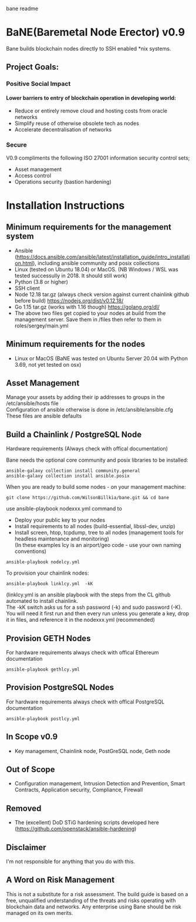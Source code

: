 bane readme


# BaNE(Baremetal Node Erector) v0.9


Bane builds blockchain nodes directly to SSH enabled *nix systems.

## Project Goals: 

### Positive Social Impact
#### Lower barriers to entry of blockchain operation in developing world:
* Reduce or entirely remove cloud and hosting costs from oracle networks
* Simplify reuse of otherwise obsolete tech as nodes
* Accelerate decentralisation of networks 

### Secure 
V0.9 compliments the following ISO 27001 information security control sets;
* Asset management 
* Access control 
* Operations security (bastion hardening)   

# Installation Instructions

## Minimum requirements for the management system  
* Ansible (https://docs.ansible.com/ansible/latest/installation_guide/intro_installation.html), including ansible community and posix collections
* Linux (tested on Ubuntu 18.04) or MacOS. (NB Windows / WSL was tested successully in 2018. It should still work) 
* Python (3.8 or higher)   
* SSH client  
* Node 12.18 tar.gz (always check version against current chainlink github before build) https://nodejs.org/dist/v0.12.18/  
* Go 1.15 tar.gz (works with 1.16 though) https://golang.org/dl/  
* The above two files get copied to your nodes at build from the management server. Save them in /files then refer to them in roles/sergey/main.yml  

## Minimum requirements for the nodes  
* Linux or MacOS (BaNE was tested on Ubuntu Server 20.04 with Python 3.69, not yet tested on osx)  


## Asset Management
Manage your assets by adding their ip addresses to groups in the /etc/ansible/hosts file  
Configuration of ansible otherwise is done in /etc/ansible/ansible.cfg  
These files are ansible defaults  

## Build a Chainlink / PostgreSQL Node  

Hardware requirements (Always check with offical documentation)  

Bane needs the optional core community and posix libraries to be installed:  

```
ansible-galaxy collection install community.general  
ansible-galaxy collection install ansible.posix  
```

When you are ready to build some nodes - on your management machine:  

```
git clone https://github.com/WilsonBillkia/bane.git && cd bane
```

use ansible-playbook nodexxx.yml command to  
* Deploy your public key to your nodes  
* Install requirements to all nodes (build-essential, libssl-dev, unzip)  
* Install screen, htop, tcpdump, tree to all nodes (management tools for headless maintenance and monitoring)  
(In these examples lcy is an airport/geo code - use your own naming conventions)  

```
ansible-playbook nodelcy.yml
```

To provision your chainlink nodes:  

```
ansible-playbook linklcy.yml  -kK
```

(linklcy.yml is an ansible playbook with the steps from the CL github automated to install chainlink.  
The -kK switch asks us for a ssh password (-k) and sudo password (-K).  
You will need it first run and then every run unless you generate a key, drop it in files, and reference it in the nodexxx.yml (recommended)  

## Provision GETH Nodes  
For hardware requirements always check with offical Ethereum documentation  

```
ansible-playbook gethlcy.yml 
```
## Provision PostgreSQL Nodes
For hardware requirements always check with offical PostgreSQL documentation

```
ansible-playbook postlcy.yml 
```

## In Scope v0.9
* Key management, Chainlink node, PostGreSQL node, Geth node

## Out of Scope
*  Configuration management, Intrusion Detection and Prevention, Smart Contracts, Application security, Compliance, Firewall 

## Removed
* The (excellent) DoD STiG hardening scripts developed here (https://github.com/openstack/ansible-hardening)

## Disclaimer
I'm not responsible for anything that you do with this.

## A Word on Risk Management
This is not a substitute for a risk assessment. The build guide is based on a free, unqualified understanding of the threats and risks operating with blockchain data and networks.
Any enterprise using Bane should be risk managed on its own merits.



